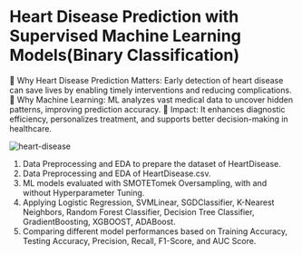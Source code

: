 
# Heart Disease Prediction with Supervised Machine Learning Models(Binary Classification)

💖 Why Heart Disease Prediction Matters: Early detection of heart disease can save lives by enabling timely interventions and reducing complications. 🧠 Why Machine Learning: ML analyzes vast medical data to uncover hidden patterns, improving prediction accuracy. 🚀 Impact: It enhances diagnostic efficiency, personalizes treatment, and supports better decision-making in healthcare.

![heart-disease](https://github.com/user-attachments/assets/426d47a3-659e-473e-80bf-402a384703db)

1. Data Preprocessing and EDA to prepare the dataset of HeartDisease.
2. Data Preprocessing and EDA of HeartDisease.csv.
3. ML models evaluated with SMOTETomek Oversampling, with and without Hyperparameter Tuning.
4. Applying Logistic Regression, SVMLinear, SGDClassifier, K-Nearest Neighbors, Random Forest Classifier, Decision Tree Classifier, GradientBoosting, XGBOOST, ADABoost.
5. Comparing different model performances based on Training Accuracy, Testing Accuracy, Precision, Recall, F1-Score, and AUC Score.
